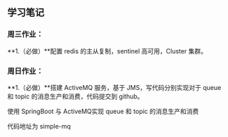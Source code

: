 ## 学习笔记

### 周三作业：

**1.（必做）**配置 redis 的主从复制，sentinel 高可用，Cluster 集群。



### 周日作业：

**1.（必做）**搭建 ActiveMQ 服务，基于 JMS，写代码分别实现对于 queue 和 topic 的消息生产和消费，代码提交到 github。

使用 SpringBoot 与 ActiveMQ实现 queue 和 topic 的消息生产和消费

代码地址为 simple-mq


